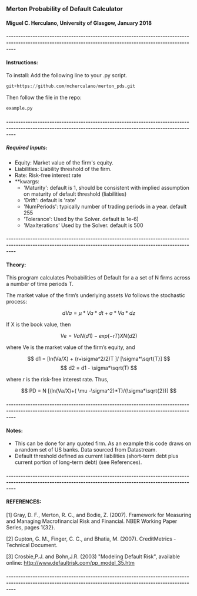 ### Merton Probability of Default Calculator

#### Miguel C. Herculano, University of Glasgow, January 2018

#### ------------------------------------------------------------------------------------------------------------------------------------------------------------
#### Instructions:

To install: Add the following line to your .py script.


```python
git+https://github.com/mcherculano/merton_pds.git
```


Then follow the file in  the repo: 

```python
example.py
```
#### ------------------------------------------------------------------------------------------------------------------------------------------------------------
##### Required Inputs:
- Equity: Market value of the firm's equity.
- Liabilities: Liability threshold of the firm.
- Rate: Risk-free interest rate
- **kwargs: 
    - 'Maturity': default is 1, should be consistent with implied assumption on maturity of default threshold (liabilities)
    - 'Drift': default is 'rate' 
    - 'NumPeriods': typically number of trading periods in a year. default 255
    - 'Tolerance': Used by the Solver. default is 1e-6)
    - 'MaxIterations' Used by the Solver. default is 500


#### ------------------------------------------------------------------------------------------------------------------------------------------------------------
#### Theory:
This program calculates Probabilities of Default for a a set of N firms across a number of time periods T.

The market value of the firm’s underlying assets $Va$ follows the stochastic process:

$$dVa = \mu *Va*dt + \sigma*Va*dz$$ 

If X is the book value, then

$$ Ve = Va N(d1) - exp(-rT)X N(d2) $$

where Ve is the market value of the firm’s equity, and

$$ d1 = [ln(Va/X) + (r+\sigma^2/2)T ]/ [\sigma*\sqrt{T}] $$
$$ d2 = d1 - \sigma*\sqrt(T) $$

where $r$ is the risk-free interest rate. Thus,

 $$ PD = N [(ln(Va/X)+( \mu -\sigma^2)*T)/(\sigma*\sqrt{2})] $$
 
#### ------------------------------------------------------------------------------------------------------------------------------------------------------------
#### Notes:

- This can be done for any quoted firm. As an example this code draws on a random set of US banks. Data sourced from Datastream.
- Default threshold defined as current liabilities (short-term debt plus current portion of long-term debt) (see References).

#### ------------------------------------------------------------------------------------------------------------------------------------------------------------
#### REFERENCES:

[1] Gray, D. F., Merton, R. C., and Bodie, Z. (2007). Framework for Measuring and Managing Macrofinancial Risk and Financial. NBER Working Paper Series, pages 1{32}.

[2] Gupton, G. M., Finger, C. C., and Bhatia, M. (2007). CreditMetrics - Technical Document.

[3] Crosbie,P.J. and Bohn,J.R. (2003) "Modeling Default Risk", available online: http://www.defaultrisk.com/pp_model_35.htm

#### ------------------------------------------------------------------------------------------------------------------------------------------------------------


